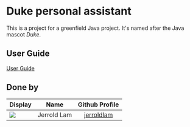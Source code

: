 # Duke personal assistant

This is a project for a greenfield Java project. It's named after the Java mascot _Duke_. 

## User Guide

[User Guide](https://jerroldlam.github.io/ip/ "Duke User Guide")

## Done by

Display | Name | Github Profile
---|:---:|:---:
![](https://avatars3.githubusercontent.com/u/60382285?s=100) | Jerrold Lam  | [jerroldlam](https://github.com/jerroldlam "Github User Profile")


